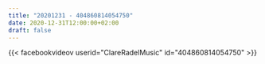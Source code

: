```yaml
---
title: "20201231 - 404860814054750"
date: 2020-12-31T12:00:00+02:00
draft: false
---
```


{{< facebookvideov userid="ClareRadelMusic" id="404860814054750" >}}